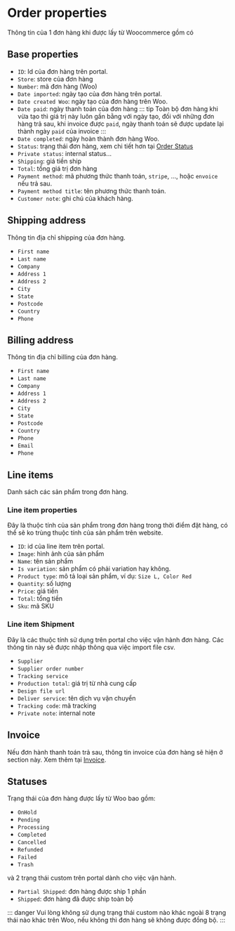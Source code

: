 # Order properties

Thông tin của 1 đơn hàng khi được lấy từ Woocommerce gồm có

## Base properties
- `ID`: Id của đơn hàng trên portal.
- `Store`: store của đơn hàng
- `Number`: mã đơn hàng (Woo)
- `Date imported`: ngày tạo của đơn hàng trên portal.
- `Date created Woo`: ngày tạo của đơn hàng trên Woo.
- `Date paid`: ngày thanh toán của đơn hàng
::: tip
Toàn bộ đơn hàng khi vừa tạo thì giá trị này luôn gần bằng với ngày tạo, đối với những đơn hàng trả sau, khi invoice được `paid`, ngày thanh toán sẽ được update lại thành ngày `paid` của invoice
:::
- `Date completed`: ngày hoàn thành đơn hàng Woo.
- `Status`: trạng thái đơn hàng, xem chi tiết hơn tại [Order Status](#statuses)
- `Private status`: internal status...
- `Shipping`: giá tiền ship
- `Total`: tổng giá trị đơn hàng
- `Payment method`: mã phương thức thanh toán, `stripe`, ..., hoặc `envoice` nếu trả sau.
- `Payment method title`: tên phương thức thanh toán.
- `Customer note`: ghi chú của khách hàng.

## Shipping address

Thông tin địa chỉ shipping của đơn hàng.

- `First name`
- `Last name`
- `Company`
- `Address 1`
- `Address 2`
- `City`
- `State`
- `Postcode`
- `Country`
- `Phone`

## Billing address

Thông tin địa chỉ billing của đơn hàng.

- `First name`
- `Last name`
- `Company`
- `Address 1`
- `Address 2`
- `City`
- `State`
- `Postcode`
- `Country`
- `Phone`
- `Email`
- `Phone`

## Line items

Danh sách các sản phẩm trong đơn hàng.

### Line item properties

Đây là thuộc tính của sản phẩm trong đơn hàng trong thời điểm đặt hàng, có thể sẽ ko trùng thuộc tính của sản phẩm trên website.

- `ID`: id của line item trên portal.
- `Image`: hình ảnh của sản phẩm
- `Name`: tên sản phẩm
- `Is variation`: sản phẩm có phải variation hay không.
- `Product type`: mô tả loại sản phẩm, ví dụ: `Size L, Color Red`
- `Quantity`: số lượng
- `Price`: giá tiền
- `Total`: tổng tiền
- `Sku`: mã SKU

### Line item Shipment

Đây là các thuộc tính sử dụng trên portal cho việc vận hành đơn hàng. Các thông tin này sẽ được nhập thông qua việc import file csv.

- `Supplier`
- `Supplier order number`
- `Tracking service`
- `Production total`: giá trị từ nhà cung cấp
- `Design file url`
- `Deliver service`: tên dịch vụ vận chuyển
- `Tracking code`: mã tracking
- `Private note`: internal note

## Invoice

Nếu đơn hành thanh toán trả sau, thông tin invoice của đơn hàng sẽ hiện ở section này. Xem thêm tại [Invoice](/invoices/invoice-properties.md).


##  Statuses

Trạng thái của đơn hàng được lấy từ Woo bao gồm:

- `OnHold`
- `Pending`
- `Processing`
- `Completed`
- `Cancelled`
- `Refunded`
- `Failed`
- `Trash`

và 2 trạng thái custom trên portal dành cho việc vận hành.

- `Partial Shipped`: đơn hàng được ship 1 phần
- `Shipped`: đơn hàng đã được ship toàn bộ

::: danger
Vui lòng không sử dụng trạng thái custom nào khác ngoài 8 trạng thái nào khác trên Woo, nếu không thì đơn hàng sẽ không được đồng bộ.
:::